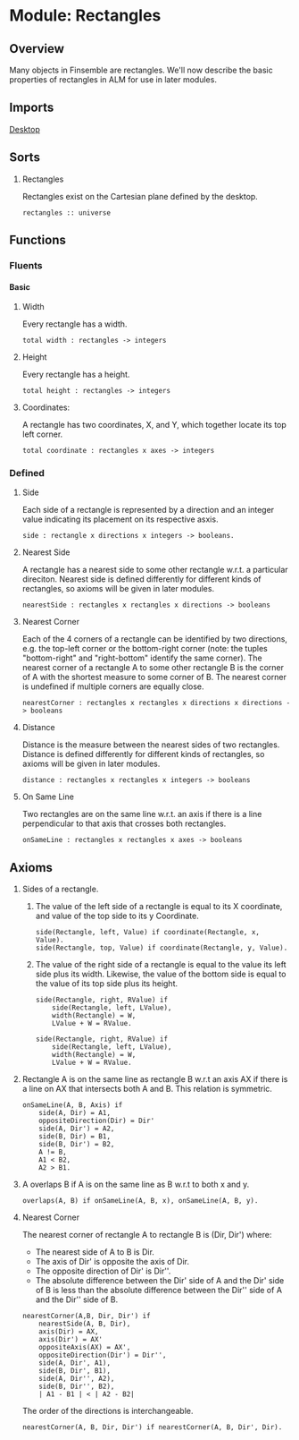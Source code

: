 # Module: Rectangles

## Overview
Many objects in Finsemble are rectangles. We'll now describe the basic properties of rectangles
in ALM for use in later modules.

## Imports
[Desktop](./desktop.alm.md)

## Sorts
1. Rectangles

    Rectangles exist on the Cartesian plane defined by the desktop.
    ```
    rectangles :: universe
    ```
    
## Functions

### Fluents

#### Basic

1. Width

    Every rectangle has a width.
    ```
    total width : rectangles -> integers
    ```
1. Height

    Every rectangle has a height.
    ```
    total height : rectangles -> integers
    ```
1. Coordinates:

    A rectangle has two coordinates, X, and Y, which together locate its top
    left corner.
    ```
    total coordinate : rectangles x axes -> integers
    ```
### Defined
1. Side

    Each side of a rectangle is represented by a direction and an integer value indicating its placement on its respective asxis.
    ```
    side : rectangle x directions x integers -> booleans.
    ```
1. Nearest Side

    A rectangle has a nearest side to some other rectangle w.r.t. a particular direciton.
    Nearest side is defined differently for different kinds of rectangles, so axioms will be given in later modules.

    ```
    nearestSide : rectangles x rectangles x directions -> booleans
    ```
1. Nearest Corner

    Each of the 4 corners of a rectangle can be identified by two directions, e.g. the top-left corner
    or the bottom-right corner (note: the tuples "bottom-right" and "right-bottom" identify the same
    corner). The nearest corner of a rectangle A to some other rectangle B is
    the corner of A with the shortest measure to some corner of B. The nearest corner is undefined if multiple corners are equally close.

    ```
    nearestCorner : rectangles x rectangles x directions x directions -> booleans
    ```

1. Distance

    Distance is the measure between the nearest sides of two rectangles. Distance is defined differently
    for different kinds of rectangles, so axioms will be given in later modules.
    ```
    distance : rectangles x rectangles x integers -> booleans
    ```
1. On Same Line

    Two rectangles are on the same line w.r.t. an axis if there is a line perpendicular to that axis that crosses both rectangles.

    ```
    onSameLine : rectangles x rectangles x axes -> booleans
    ```

## Axioms
1. Sides of a rectangle.
   1. The value of the left side of a rectangle is equal to its X coordinate, and value of the top side to its y Coordinate.
        ```
        side(Rectangle, left, Value) if coordinate(Rectangle, x, Value).
        side(Rectangle, top, Value) if coordinate(Rectangle, y, Value).
        ```
   2. The value of the right side of a rectangle is equal to the value its left side plus its width. 
        Likewise, the value of the bottom side is equal to the value of its top side plus its height.

        ```
        side(Rectangle, right, RValue) if
            side(Rectangle, left, LValue),
            width(Rectangle) = W,
            LValue + W = RValue.

        side(Rectangle, right, RValue) if
            side(Rectangle, left, LValue),
            width(Rectangle) = W,
            LValue + W = RValue.
        ```
1. Rectangle A is on the same line as rectangle B w.r.t an axis AX if there is
    a line on AX that intersects both A and B. This relation is symmetric.

    ```
    onSameLine(A, B, Axis) if
        side(A, Dir) = A1,
        oppositeDirection(Dir) = Dir'
        side(A, Dir') = A2,
        side(B, Dir) = B1,
        side(B, Dir') = B2,
        A != B,
        A1 < B2,
        A2 > B1.
    ```

2.  A overlaps B if A is on the same line as B w.r.t to both x and y.

    ```
    overlaps(A, B) if onSameLine(A, B, x), onSameLine(A, B, y).
    ```
3. Nearest Corner

    The nearest corner of rectangle A to rectangle B is (Dir, Dir') where:

    - The nearest side of A to B is Dir.
    - The axis of Dir' is opposite the axis of Dir.
    - The opposite direction of Dir' is Dir''.
    - The absolute difference between the Dir' side of A and the Dir' side of B
        is less than the absolute difference between the Dir'' side of A and the Dir''
        side of B.
    
    ```
    nearestCorner(A,B, Dir, Dir') if
        nearestSide(A, B, Dir),
        axis(Dir) = AX,
        axis(Dir') = AX'
        oppositeAxis(AX) = AX',
        oppositeDirection(Dir') = Dir'',
        side(A, Dir', A1),
        side(B, Dir', B1),
        side(A, Dir'', A2),
        side(B, Dir'', B2),
        | A1 - B1 | < | A2 - B2|
    ```
    The order of the directions is interchangeable.
    ```
    nearestCorner(A, B, Dir, Dir') if nearestCorner(A, B, Dir', Dir).
    ```
